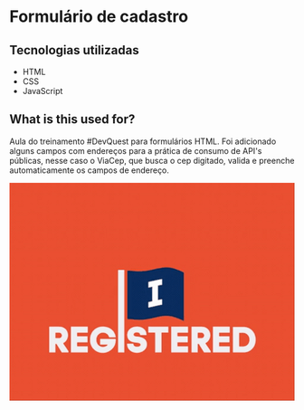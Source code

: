 # Formulário de cadastro

## Tecnologias utilizadas
- HTML
- CSS
- JavaScript

## What is this used for?

Aula do treinamento #DevQuest para formulários HTML. Foi adicionado alguns campos com endereços para a prática de consumo de API's públicas, nesse caso o ViaCep, que busca o cep digitado, valida e preenche automaticamente os campos de endereço.

[<img src="./gifcode.gif">](www.vetor256.com)